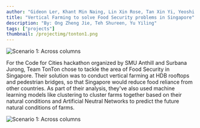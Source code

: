 ```yaml
---
author: "Gideon Ler, Khant Min Naing, Lin Xin Rose, Tan Xin Yi, Yeoshi Tan"
title: "Vertical Farming to solve Food Security problems in Singapore"
description: "By: Ong Zheng Jie, Teh Shureen, Yu Yiling"
tags: ["projects"]
thumbnail: /projectimg/tonton1.png
---
```

![Scenario 1: Across columns](/projectimg/tonton2.png)

For the Code for Cities hackathon organized by SMU Anthill and Surbana Jurong, Team TonTon chose to tackle the area of Food Security in Singapore. Their solution was to conduct vertical farming at HDB rooftops and pedestrian bridges, so that Singapore would reduce food reliance from other countries. As part of their analysis, they've also used machine learning models like clustering to cluster farms together based on their natural conditions and Artificial Neutral Networks to predict the future natural conditions of farms. 

![Scenario 1: Across columns](/projectimg/tonton3.png)

